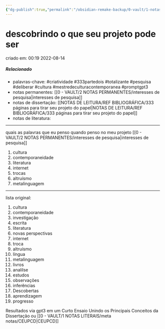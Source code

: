 ```yaml
---
{"dg-publish":true,"permalink":"/obsidian-remake-backup/0-vault/1-notas-literais/insight-pensamento-e-meditacao/descobrindo-o-que-seu-projeto-pode-ser/","tags":["criatividade","333partedois","totalizante","pesquisa","deliberar","cultura","mestredeculturacontemporanea","promptgpt3"],"dgHomeLink":true,"dgShowLocalGraph":true,"dgShowFileTree":true,"dgEnableSearch":true,"noteIcon":""}
---
```



# descobrindo o que seu projeto pode ser
criado em: 00:19 2022-08-14

##### Relacionado
- palavras-chave: #criatividade #333partedois #totalizante #pesquisa #deliberar #cultura #mestredeculturacontemporanea   #promptgpt3 
- notas permanentes: [[0 - VAULT/2 NOTAS PERMANENTES/interesses de pesquisa\|interesses de pesquisa]]
- notas de dissertação: [[NOTAS DE LEITURA/REF BIBLIOGRÁFICA/333 páginas para tirar seu projeto do papel\|NOTAS DE LEITURA/REF BIBLIOGRÁFICA/333 páginas para tirar seu projeto do papel]]
- notas de literatura: 
---
quais as palavras que eu penso quando penso no meu projeto [[0 - VAULT/2 NOTAS PERMANENTES/interesses de pesquisa\|interesses de pesquisa]]
1. cultura
2. contemporaneidade
3. literatura
4. internet
5. trocas
6. altruísmo
7. metalinguagem
---
lista original:

1. cultura
2. contemporaneidade
3. investigação
4. escrita
5. literatura
6. novas perspectivas
7. internet
8. troca
9. altruísmo
10. língua
11. metalinguagem
12. livros
13. analilse
14. estudos
15. observações
16. inferências
17. Descobertas
18. aprendizagem
19. progresso

Resultados via gpt3 em um Curto Ensaio Unindo os Principais Conceitos da Dissertação ou [[0 - VAULT/1 NOTAS LITERAIS/meta notas/CEUPCD\|CEUPCD]]